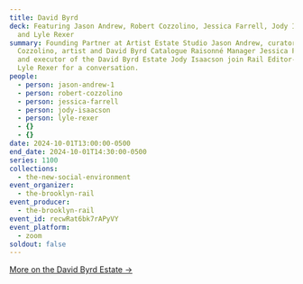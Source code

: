 ```yaml
---
title: David Byrd
deck: Featuring Jason Andrew, Robert Cozzolino, Jessica Farrell, Jody Isaacson,
  and Lyle Rexer
summary: Founding Partner at Artist Estate Studio Jason Andrew, curator Robert
  Cozzolino, artist and David Byrd Catalogue Raisonné Manager Jessica Farrell,
  and executor of the David Byrd Estate Jody Isaacson join Rail Editor-at-Large
  Lyle Rexer for a conversation.
people:
  - person: jason-andrew-1
  - person: robert-cozzolino
  - person: jessica-farrell
  - person: jody-isaacson
  - person: lyle-rexer
  - {}
  - {}
date: 2024-10-01T13:00:00-0500
end_date: 2024-10-01T14:30:00-0500
series: 1100
collections:
  - the-new-social-environment
event_organizer:
  - the-brooklyn-rail
event_producer:
  - the-brooklyn-rail
event_id: recwRat6bk7rAPyVY
event_platform:
  - zoom
soldout: false
---
```

[M﻿ore on the David Byrd Estate →](https://www.davidbyrdestate.com/)